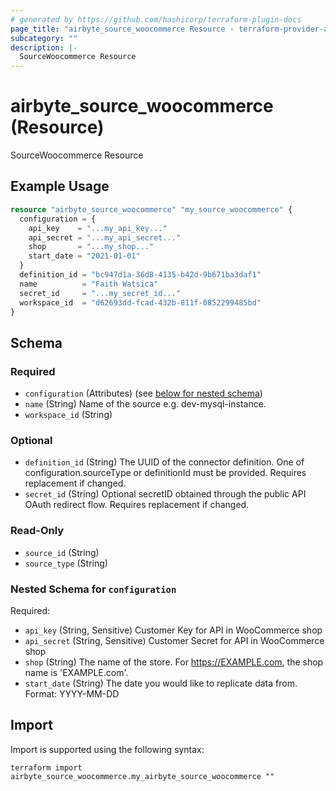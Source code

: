 ```yaml
---
# generated by https://github.com/hashicorp/terraform-plugin-docs
page_title: "airbyte_source_woocommerce Resource - terraform-provider-airbyte"
subcategory: ""
description: |-
  SourceWoocommerce Resource
---
```


# airbyte_source_woocommerce (Resource)

SourceWoocommerce Resource

## Example Usage

```terraform
resource "airbyte_source_woocommerce" "my_source_woocommerce" {
  configuration = {
    api_key    = "...my_api_key..."
    api_secret = "...my_api_secret..."
    shop       = "...my_shop..."
    start_date = "2021-01-01"
  }
  definition_id = "bc947d1a-36d8-4135-b42d-9b671ba3daf1"
  name          = "Faith Watsica"
  secret_id     = "...my_secret_id..."
  workspace_id  = "d62693dd-fcad-432b-811f-0852299485bd"
}
```

<!-- schema generated by tfplugindocs -->
## Schema

### Required

- `configuration` (Attributes) (see [below for nested schema](#nestedatt--configuration))
- `name` (String) Name of the source e.g. dev-mysql-instance.
- `workspace_id` (String)

### Optional

- `definition_id` (String) The UUID of the connector definition. One of configuration.sourceType or definitionId must be provided. Requires replacement if changed.
- `secret_id` (String) Optional secretID obtained through the public API OAuth redirect flow. Requires replacement if changed.

### Read-Only

- `source_id` (String)
- `source_type` (String)

<a id="nestedatt--configuration"></a>
### Nested Schema for `configuration`

Required:

- `api_key` (String, Sensitive) Customer Key for API in WooCommerce shop
- `api_secret` (String, Sensitive) Customer Secret for API in WooCommerce shop
- `shop` (String) The name of the store. For https://EXAMPLE.com, the shop name is 'EXAMPLE.com'.
- `start_date` (String) The date you would like to replicate data from. Format: YYYY-MM-DD

## Import

Import is supported using the following syntax:

```shell
terraform import airbyte_source_woocommerce.my_airbyte_source_woocommerce ""
```
